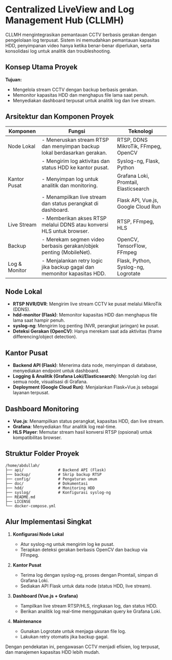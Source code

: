 # Centralized LiveView and Log Management Hub (CLLMH)

CLLMH mengintegrasikan pemantauan CCTV berbasis gerakan dengan pengelolaan log terpusat. Sistem ini memudahkan pemantauan kapasitas HDD, penyimpanan video hanya ketika benar-benar diperlukan, serta konsolidasi log untuk analitik dan troubleshooting.

## Konsep Utama Proyek

**Tujuan:**
- Mengelola stream CCTV dengan backup berbasis gerakan.
- Memonitor kapasitas HDD dan menghapus file lama saat penuh.
- Menyediakan dashboard terpusat untuk analitik log dan live stream.

## Arsitektur dan Komponen Proyek

| Komponen      | Fungsi                                                                      | Teknologi                                 |
|---------------|-----------------------------------------------------------------------------|-------------------------------------------|
| Node Lokal    | - Meneruskan stream RTSP dan menyimpan backup lokal berdasarkan gerakan.     | RTSP, DDNS MikroTik, FFmpeg, OpenCV       |
|               | - Mengirim log aktivitas dan status HDD ke kantor pusat.                    | Syslog-ng, Flask, Python                  |
| Kantor Pusat  | - Menyimpan log untuk analitik dan monitoring.                              | Grafana Loki, Promtail, Elasticsearch     |
|               | - Menampilkan live stream dan status perangkat di dashboard.               | Flask API, Vue.js, Google Cloud Run       |
| Live Stream   | - Memberikan akses RTSP melalui DDNS atau konversi HLS untuk browser.       | RTSP, FFmpeg, HLS                         |
| Backup        | - Merekam segmen video berbasis gerakan/objek penting (MobileNet).          | OpenCV, TensorFlow, FFmpeg               |
| Log & Monitor | - Menjalankan retry logic jika backup gagal dan memonitor kapasitas HDD.    | Flask, Python, Syslog-ng, Logrotate       |

## Node Lokal

- **RTSP NVR/DVR**: Mengirim live stream CCTV ke pusat melalui MikroTik (DDNS).  
- **hdd-monitor (Flask)**: Memonitor kapasitas HDD dan menghapus file lama saat hampir penuh.  
- **syslog-ng**: Mengirim log penting (NVR, perangkat jaringan) ke pusat.  
- **Deteksi Gerakan (OpenCV)**: Hanya merekam saat ada aktivitas (frame differencing/object detection).  

## Kantor Pusat

- **Backend API (Flask)**: Menerima data node, menyimpan di database, menyediakan endpoint untuk dashboard.  
- **Logging & Analitik (Grafana Loki/Elasticsearch)**: Mengolah log dari semua node, visualisasi di Grafana.  
- **Deployment (Google Cloud Run)**: Menjalankan Flask+Vue.js sebagai layanan terpusat.  

## Dashboard Monitoring

- **Vue.js**: Menampilkan status perangkat, kapasitas HDD, dan live stream.  
- **Grafana**: Menyediakan fitur analitik log real-time.  
- **HLS Player**: Memutar stream hasil konversi RTSP (opsional) untuk kompatibilitas browser.  

## Struktur Folder Proyek

```
/home/abdullah/
├── api/               # Backend API (Flask)
├── backup/            # Skrip backup RTSP
├── config/            # Pengaturan umum
├── doc/               # Dokumentasi
├── hdd/               # Monitoring HDD
├── syslog/            # Konfigurasi syslog-ng
├── README.md
├── LICENSE
└── docker-compose.yml
```

## Alur Implementasi Singkat

1. **Konfigurasi Node Lokal**  
    - Atur syslog-ng untuk mengirim log ke pusat.  
    - Terapkan deteksi gerakan berbasis OpenCV dan backup via FFmpeg.  

2. **Kantor Pusat**  
    - Terima log dengan syslog-ng, proses dengan Promtail, simpan di Grafana Loki.  
    - Sediakan API Flask untuk data node (status HDD, live stream).  

3. **Dashboard (Vue.js + Grafana)**  
    - Tampilkan live stream RTSP/HLS, ringkasan log, dan status HDD.  
    - Berikan analitik log real-time menggunakan query ke Grafana Loki.  

4. **Maintenance**  
    - Gunakan Logrotate untuk menjaga ukuran file log.  
    - Lakukan retry otomatis jika backup gagal.  

Dengan pendekatan ini, pengawasan CCTV menjadi efisien, log terpusat, dan manajemen kapasitas HDD lebih mudah.
